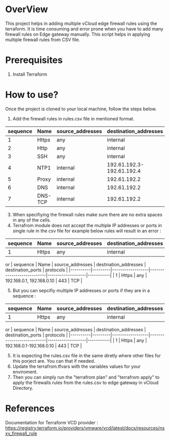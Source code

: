 # OverView
This project helps in adding multiple vCloud edge firewall rules using the terraform. It is time consuming and error prone when you have to add many firewall rules on Edge gateway manually. This script helps in applying multiple firewall rules from CSV file. 

# Prerequisites
1. Install Terraform


# How to use?
Once the project is cloned to your local machine, follow the steps below.
1. Add the firewall rules in rules.csv file in mentioned format.

  | sequence | Name    | source_addresses | destination_addresses     | destination_ports | protocols |
|----------|---------|------------------|---------------------------|-------------------|-----------|
| 1        | Https   | any              | internal                  | 443               | TCP       |
| 2        | Http    | any              | internal                  | 80                | TCP       |
| 3        | SSH     | any              | internal                  | 22                | TCP       |
| 4        | NTP1    | internal         | 192.61.192.3-192.61.192.4 | 123               | UDP       |
| 5        | Proxy   | internal         | 192.61.192.2              | 8080              | TCP       |
| 6        | DNS     | internal         | 192.61.192.2              | 53                | UDP       |
| 7        | DNS-TCP | internal         | 192.61.192.2              | 53                | TCP       |
3. When specifiying the firewall rules make sure there are no extra spaces in any of the cells.
4. Terrafrom module does not accept the multiple IP addresses or ports in single rule in the csv file for example below rules will result in an error :

| sequence | Name    | source_addresses | destination_addresses     | destination_ports | protocols |
|----------|---------|------------------|---------------------------|-------------------|-----------|
| 1        | Https   | any              | internal                  | 443,80            | TCP       |

 or 
| sequence | Name    | source_addresses | destination_addresses     | destination_ports | protocols |
|----------|---------|------------------|---------------------------|-------------------|-----------|
| 1        | Https   | any              | 192.168.0.1, 192.168.0.10 | 443               | TCP       |

5. But you can sepcifiy multiple IP addresses or ports if they are in a sequence :

| sequence | Name    | source_addresses | destination_addresses     | destination_ports | protocols |
|----------|---------|------------------|---------------------------|-------------------|-----------|
| 1        | Https   | any              | internal                  | 443-500           | TCP       |

 or 
| sequence | Name    | source_addresses | destination_addresses     | destination_ports | protocols |
|----------|---------|------------------|---------------------------|-------------------|-----------|
| 1        | Https   | any              | 192.168.0.1-192.168.0.10   | 443               | TCP       |

5. It is expecting the rules.csv file in the same diretly where other files for this porject are. You can that if needed.
6. Update the terrafrom.tfvars with the variables values for your enviroment.
7. Then you can simply run the "terrafrom plan" and "terrafrom apply" to apply the firewalls rules from the rules.csv to edge gateway in vCloud Directory.

# References
Documentation for Terraform VCD provider : https://registry.terraform.io/providers/vmware/vcd/latest/docs/resources/nsxv_firewall_rule
